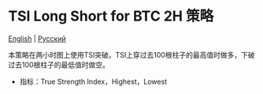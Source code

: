# TSI Long Short for BTC 2H 策略
[English](README.md) | [Русский](README_ru.md)

本策略在两小时图上使用TSI突破。TSI上穿过去100根柱子的最高值时做多，下破过去100根柱子的最低值时做空。

- 指标：True Strength Index，Highest，Lowest
